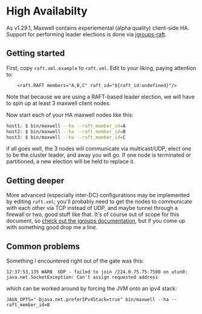 # High Availabilty

As v1.29.1, Maxwell contains experiemental (alpha quality) client-side HA.
Support for performing leader elections is done via
[jgroups-raft](https://github.com/belaban/jgroups-raft).

## Getting started

First, copy `raft.xml.example` to `raft.xml`.  Edit to your liking, paying attention to:

```
    <raft.RAFT members="A,B,C" raft_id="${raft_id:undefined}"/>
```

Note that because we are using a RAFT-based leader election, we will have to spin up at least
3 maxwell client nodes.


Now start each of your HA maxwell nodes like this:

```bash
host1: $ bin/maxwell --ha --raft_member_id=A
host2: $ bin/maxwell --ha --raft_member_id=B
host3: $ bin/maxwell --ha --raft_member_id=C
```

if all goes well, the 3 nodes will communicate via multicast/UDP, elect one to
be the cluster leader, and away you will go.  If one node is terminated or
partitioned, a new election will be held to replace it.


## Getting deeper

More advanced (especially inter-DC) configurations may be implemented by
editing `raft.xml`; you'll probably need to get the nodes to communicate with
each other via TCP instead of UDP, and maybe tunnel through a firewall or two,
good stuff like that.  It's of course out of scope for this document, so
[check out the jgroups
documentation](http://www.jgroups.org/manual/html/user-advanced.html), but if
you come up with something good drop me a line.

## Common problems

Something I encountered right out of the gate was this:

```
12:37:53,135 WARN  UDP - failed to join /224.0.75.75:7500 on utun0: java.net.SocketException: Can't assign requested address
```

which can be worked around by forcing the JVM onto an ipv4 stack:

```
JAVA_OPTS="-Djava.net.preferIPv4Stack=true" bin/maxwell --ha --raft_member_id=B
```






